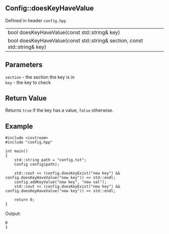 ## Config::doesKeyHaveValue
Defined in header `config.hpp`

| |
| --- |
| bool doesKeyHaveValue(const std::string& key) |
| bool doesKeyHaveValue(const std::string& section, const std::string& key) |

## Parameters
`section` - the section the key is in \
`key` - the key to check

## Return Value
Returns `true` if the key has a value, `false` otherwise.

## Example
```
#include <iostream>
#include "config.hpp"

int main()
{
    std::string path = "config.txt";
    Config config(path);
    
    std::cout << (config.doesKeyExist("new key") && config.doesKeyHaveValue("new key")) << std::endl;
    config.addKeyValue("new key", "new val");
    std::cout << (config.doesKeyExist("new key") && config.doesKeyHaveValue("new key")) << std::endl;

    return 0;
}
```

Output:
```
0
1
```